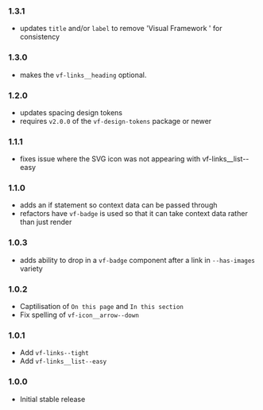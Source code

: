 ### 1.3.1

* updates `title` and/or `label` to remove 'Visual Framework ' for consistency

### 1.3.0

* makes the `vf-links__heading` optional.

### 1.2.0

* updates spacing design tokens
* requires `v2.0.0` of the `vf-design-tokens` package or newer

### 1.1.1

* fixes issue where the SVG icon was not appearing with vf-links__list--easy

### 1.1.0

* adds an if statement so context data can be passed through
* refactors have `vf-badge` is used so that it can take context data rather than just render

### 1.0.3

* adds ability to drop in a `vf-badge` component after a link in `--has-images` variety

### 1.0.2

* Captilisation of `On this page` and `In this section`
* Fix spelling of `vf-icon__arrow--down`

### 1.0.1

* Add `vf-links--tight`
* Add `vf-links__list--easy`

### 1.0.0

* Initial stable release
